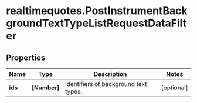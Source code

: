# realtimequotes.PostInstrumentBackgroundTextTypeListRequestDataFilter

## Properties

Name | Type | Description | Notes
------------ | ------------- | ------------- | -------------
**ids** | **[Number]** | Identifiers of background text types. | [optional] 


